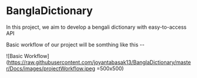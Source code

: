 # BanglaDictionary
In this project, we aim to develop a bengali dictionary with easy-to-access API

Basic workflow of our project will be somthing like this --

![Basic Workflow](https://raw.githubusercontent.com/joyantabasak13/BanglaDictionary/master/Docs/images/projectWorkflow.jpeg =500x500)
